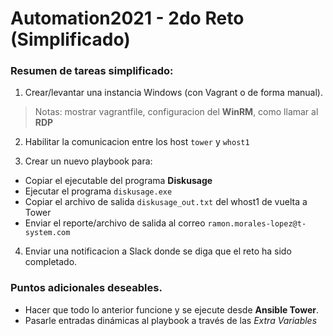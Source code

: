 # Automation2021 - 2do Reto (Simplificado) 

### Resumen de tareas simplificado:

1. Crear/levantar una instancia Windows (con Vagrant o de forma manual).
  > Notas: mostrar vagrantfile, configuracion del **WinRM**, como llamar al **RDP**
  
2. Habilitar la comunicacion entre los host `tower` y `whost1`

3. Crear un nuevo playbook para:
- Copiar el ejecutable del programa **Diskusage**
- Ejecutar el programa `diskusage.exe`
- Copiar el archivo de salida `diskusage_out.txt` del whost1 de vuelta a Tower
- Enviar el reporte/archivo de salida al correo `ramon.morales-lopez@t-system.com` 

4. Enviar una notificacion a Slack donde se diga que el reto ha sido completado.

### Puntos adicionales deseables.
- Hacer que todo lo anterior funcione y se ejecute desde **Ansible Tower**.
- Pasarle entradas dinámicas al playbook a través de las *Extra Variables*